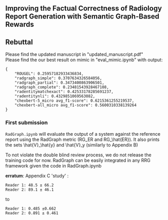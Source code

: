 ## Improving the Factual Correctness of Radiology Report Generation with Semantic Graph-Based Rewards

## Rebuttal
Please find the updated manuscript in "updated_manuscript.pdf" <br/>
Please find the our best result on mimic in "eval_mimic.ipynb" with output: <br/>

```
{
    "ROUGEL": 0.25957182933436834,
    "radgraph_simple": 0.3707634326584056,
    "radgraph_partial": 0.3473400863906501,
    "radgraph_complete": 0.23481543928467108,
    "radentitymatchexact": 0.42533178285691237,
    "radentitynli": 0.4329851069563082,
    "chexbert-5_micro avg_f1-score": 0.6215361255219537,
    "chexbert-all_micro avg_f1-score": 0.5600310338139264
}

```

### First submission
`RadGraph.ipynb` will evaluate the output of a system against the reference report using the RadGraph metric (RG_ER and RG_\hat{ER}). It also prints the sets \hat{V}_\hat{y} and \hat{V}_y (similarly to Appendix B) <br/>


To not violate the double blind review process, we do not release the training code for now. RadGraph can be easily integrated in any RRG framework given the code in RadGraph.ipynb


**erratum**: Appendix C 'study' : 
```
Reader 1: 48.5 ± 66.2 
Reader 2: 89.1 ± 46.1
```
to 
```
Reader 1: 0.485 ±0.662 
Reader 2: 0.891 ± 0.461
```
